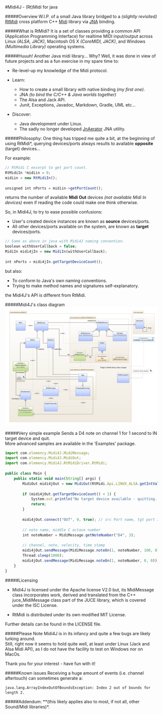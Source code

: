 #Midi4J - (Rt)Midi for java

#####Overview
W.I.P. of a small Java library bridged to a *(slightly revisited)*
[RtMidi](http://www.music.mcgill.ca/~gary/rtmidi/index.html)
cross platform C++ [Midi](http://www.planetoftunes.com/midi-sequencing/midi-status-and-data-bytes.html) 
library via [JNA](https://github.com/java-native-access/jna) binding.

#####What is RtMidi?
It is a set of classes providing a common API (Application Programming Interface) for realtime 
MIDI input/output across Linux *(ALSA, JACK)*, Macintosh OS X *(CoreMIDI, JACK)*, and Windows *(Multimedia Library)* 
operating systems.

#####Huuuh! Another Java midi library... Why?
Well, it was done in view of future projects and as a fun exercise in my spare time to:
- Re-level-up my knowledge of the Midi protocol. 
- Learn:
    - How to create a small library with native binding *(my first one)*.
    - JNA *(to bind the C/C++ & Java worlds together)* 
    - The Alsa and Jack API.
    - Junit, Exceptions, Javadoc, Markdown, Gradle, UML etc...

- Discover:
    - Java development under Linux.
    - The sadly no longer developed [JnAerator](https://github.com/nativelibs4java/JNAerator) JNA utility.

#####Philosophy:
One thing has tripped me quite a bit, at the beginning of using RtMidi*, querying devices/ports always results 
to available **opposite** (target) devices...

For example:
```javascript
// RtMidi C excerpt to get port count.
RtMidiIn *midiin = 0;
midiin = new RtMidiIn();

unsigned int nPorts = midiin->getPortCount();
```
returns the number of available **Midi Out** devices *(not available Midi In devices)* even if reading the code 
could make one think otherwise.

So, in Midi4J, to try to ease possible confusions:
- User's created device instances are known as **source** devices/ports.
- All other devices/ports available on the system, are known as **target** devices/ports. 
```javascript
// Same as above in java with Midi4J naming convention.
boolean withUserCallback = false;
MidiIn midi4jIn = new MidiIn(withUserCallback);

int nPorts = midi4jIn.getTargetDeviceCount();
```
but also:
- To conform to Java's own naming conventions.
- Trying to make method names and signatures self-explanatory.

the Midi4J's API is different from RtMidi.

#####Midi4J's class diagram    
![Midi4J Diagram](images/midi4j_class_diagram.png)

#####Very simple example
Sends a D4 note on channel 1 for 1 second to IN target device and quit.<br>
More advanced samples are available in the 'Examples' package.
```javascript
import com.elemency.Midi4J.MidiMessage;
import com.elemency.Midi4J.MidiOut;
import com.elemency.Midi4J.RtMidiDriver.RtMidi;

public class Main {
    public static void main(String[] args) {
        MidiOut midi4jOut = new MidiOut(RtMidi.Api.LINUX_ALSA.getIntValue(), "Midi4J");

        if (midi4jOut.getTargetDeviceCount() < 1) {
            System.out.println("No target device available - quitting...");
            return;
        }

        midi4jOut.connect("OUT", 0, true); // src Port name, tgt port ID, auto connect

        // note name, middle C octave number        
        int noteNumber = MidiMessage.getNoteNumber("D4", 3);

        // channel, note, velocity, time stamp
        midi4jOut.sendMessage(MidiMessage.noteOn(1, noteNumber, 100, 0));
        Thread.sleep(1000);
        midi4jOut.sendMessage(MidiMessage.noteOn(1, noteNumber, 0, 0));
    }
}
```

#####Licensing
- Midi4J is licensed under the Apache license V2.0 but, its MidiMessage class incorporates 
work, derived and translated from the C++ juce_MidiMessage class part of the JUCE library, 
which is covered under the ISC License.

- RtMidi is distributed under its own modified MIT License.

Further details can be found in the LICENSE file.


#####Please Note
Midi4J is in its infancy and quite a few bugs are likely lurking around.<br>
Still, right now it seems to hold quite well, at least under Linux (Jack and Alsa Midi API), 
as I do not have the facility to test on Windows nor on MacOs.

Thank you for your interest - have fun with it!


#####Known issues
Receiving a huge amount of events (i.e. channel aftertouch) can sometimes generate a:
```
java.lang.ArrayIndexOutOfBoundsException: Index 2 out of bounds for length 2.
```

#####Addendum:
**(this likely applies also to most, if not all, other Sound/Midi libraries)*.

